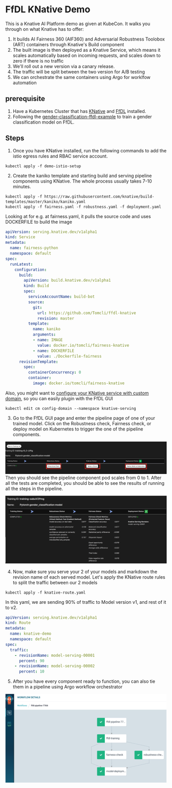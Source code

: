 # FfDL KNative Demo

This is a Knative AI Platform demo as given at KubeCon. It walks you through on what Knative has to
offer:

1. It builds AI Fairness 360 (AIF360) and Adversarial Robustness Toolobox (ART) containers through Knative's Build component 
2. The built image is then deployed as a Knative Service, which means it scales automatically based on incoming requests, and scales down to zero if there is no traffic
3. We'll roll out a new version via a canary release.
4. The traffic will be split between the two version for A/B testing
5. We can orchestrate the same containers using Argo for worklfow automation

## prerequisite
1. Have a Kubernetes Cluster that has [KNative](https://github.com/knative/docs/blob/master/install/README.md) and [FfDL](https://github.com/IBM/FfDL) installed.
2. Following the [gender-classification-ffdl-example](gender-classification-ffdl-example) to train a gender classification model on FfDL.

## Steps
1. Once you have KNative installed, run the following commands to add the istio egress rules and RBAC service account.
```shell
kubectl apply -f demo-istio-setup
```

2. Create the kaniko template and starting build and serving pipeline components using KNative. The whole process usually takes 7-10 minutes.
```shell
kubectl apply -f https://raw.githubusercontent.com/knative/build-templates/master/kaniko/kaniko.yaml
kubectl apply -f fairness.yaml -f robustness.yaml -f deployment.yaml
```
Looking at for e.g. at fairness.yaml, it pulls the source code and uses DOCKERFILE to build the image

```yaml
apiVersion: serving.knative.dev/v1alpha1
kind: Service
metadata:
  name: fairness-python
  namespace: default
spec:
  runLatest:
    configuration:
      build:
        apiVersion: build.knative.dev/v1alpha1
        kind: Build
        spec:
          serviceAccountName: build-bot
          source:
            git:
              url: https://github.com/Tomcli/ffdl-knative
              revision: master
          template:
            name: kaniko
            arguments:
            - name: IMAGE
              value: docker.io/tomcli/fairness-knative
            - name: DOCKERFILE
              value: ./Dockerfile-fairness
      revisionTemplate:
        spec:
          containerConcurrency: 0
          container:
            image: docker.io/tomcli/fairness-knative
```

  Also, you might want to [configure your KNative service with custom domain](https://github.com/knative/docs/blob/master/serving/using-a-custom-domain.md), so you can easily plugin with the FfDL GUI
  ```shell
  kubectl edit cm config-domain --namespace knative-serving
  ```

3. Go to the FfDL GUI page and enter the pipeline page of one of your trained model. Click on the Robustness check, Fairness check, or deploy model on Kubernetes to trigger the one of the pipeline components.

  ![FFDL](archive/images/FFDL.png)
  Then you should see the pipeline component pod scales from 0 to 1. After all the tests are completed, you should be able to see the results of running all the steps in the pipeline.

  ![pipeline](archive/images/pipeline.png)

4. Now, make sure you serve your 2 of your models and markdown the revision name of each served model. Let's apply the KNative route rules to split the traffic between our 2 models
```shell
kubectl apply -f knative-route.yaml
```
In this yaml, we are sending 90% of traffic to Model version v1, and rest of it to v2.

```yaml
apiVersion: serving.knative.dev/v1alpha1
kind: Route
metadata:
  name: knative-demo
  namespace: default
spec:
  traffic:
    - revisionName: model-serving-00001
      percent: 90
    - revisionName: model-serving-00002
      percent: 10
```

5. After you have every component ready to function, you can also tie them in a pipeline using Argo workflow orchestrator

 ![argo](archive/images/argo.png)
